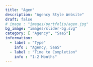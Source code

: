```yaml
---
title: "Agen"
description: "Agency Style Website"
draft: false
# image : "images/portfolio/agen.jpg"
bg_image: "images/slider-bg.svg"
category: [ "Agency", "SaaS"]
information:
  - label : "Type"
    info : "Agency, SaaS"
  - label : "Time to Completion"
    info : "1-2 Months"
---
```


<!-- ## Title

  Further Description:
Lorem ipsum dolor sit amet, consectetur adipisicing elit. Quas officiis cumque, harum dicta necessitatibus
reprehenderit, delectus molestiae, impedit alias adipisci distinctio voluptas. Tempora modi amet voluptate
at provident soluta consequatur. -->
